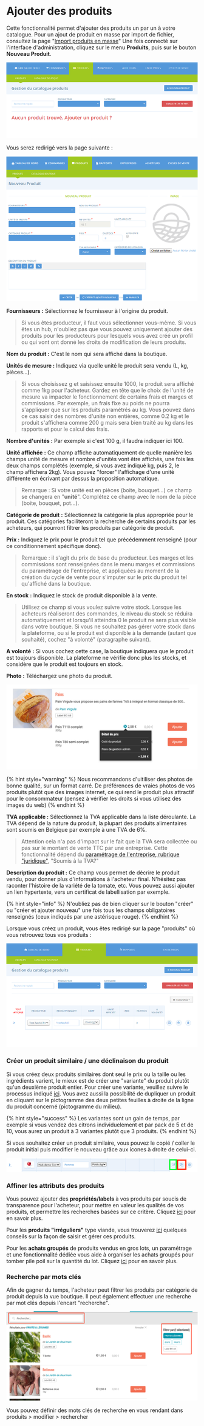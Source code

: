 # Ajouter des produits

Cette fonctionnalité permet d'ajouter des produits un par un à votre catalogue. Pour un ajout de produit en masse par import de fichier, consultez la page "[Import produits en masse](import-de-produits-et-catalogue.md)" Une fois connecté sur l'interface d'administration, cliquez sur le menu **Produits**, puis sur le bouton **Nouveau Produit**.

![](../../.gitbook/assets/image%20%28121%29.png)

Vous serez redirigé vers la page suivante :

![](../../.gitbook/assets/capture-du-2019-07-31-13-51-33.png)

 **Fournisseurs :** Sélectionnez le fournisseur à l'origine du produit.

> Si vous êtes producteur, il faut vous sélectionner vous-même. Si vous êtes un hub, n'oubliez pas que vous pouvez uniquement ajouter des produits pour les producteurs pour lesquels vous avez créé un profil ou qui vont ont donné les droits de modification de leurs produits.

**Nom du produit :**  C'est le nom qui sera affiché dans la boutique.

**Unités de mesure :** Indiquez via quelle unité le produit sera vendu \(L, kg, pièces...\).

> Si vous choisissez g et saisissez ensuite 1000, le produit sera affiché comme 1kg pour l'acheteur. Gardez en tête que le choix de l'unité de mesure va impacter le fonctionnement de certains frais et marges et commissions. Par exemple, un frais fixe au poids ne pourra s'appliquer que sur les produits paramétrés au kg. Vous pouvez dans ce cas saisir des nombres d'unité non entières, comme 0.2 kg et le produit s'affichera comme 200 g mais sera bien traité au kg dans les rapports et pour le calcul des frais.

**Nombre d'unités :** Par exemple si c'est 100 g, il faudra indiquer ici 100.

**Unité affichée** **:** Ce champ affiche automatiquement de quelle manière les champs unité de mesure et nombre d'unités vont être affichés, une fois les deux champs complétés \(exemple, si vous avez indiqué kg, puis 2, le champ affichera 2kg\). Vous pouvez "forcer" l'affichage d'une unité différente en écrivant par dessus la proposition automatique.

> Remarque : Si votre unité est en pièces \(boite, bouquet...\) ce champ se changera en "**unité**". Complétez ce champ avec le nom de la pièce \(boite, bouquet, pot...\).

**Catégorie de produit** **:** Sélectionnez la catégorie la plus appropriée pour le produit. Ces catégories faciliteront la recherche de certains produits par les acheteurs, qui pourront filtrer les produits par catégorie de produit.

**Prix :** Indiquez le prix pour le produit tel que précédemment renseigné \(pour ce conditionnement spécifique donc\).

> Remarque : il s'agit du prix de base du producteur. Les marges et les commissions sont renseignées dans le menu marges et commissions du paramétrage de l'entreprise, et appliquées au moment de la création du cycle de vente pour s'imputer sur le prix du produit tel qu'affiché dans la boutique.

**En stock** **:** Indiquez le stock de produit disponible à la vente.

> Utilisez ce champ si vous voulez suivre votre stock. Lorsque les acheteurs réaliseront des commandes, le niveau du stock se réduira automatiquement et lorsqu'il atteindra 0 le produit ne sera plus visible dans votre boutique. Si vous ne souhaitez pas gérer votre stock dans la plateforme, ou si le produit est disponible à la demande \(autant que souhaité\), cochez "à volonté" \(paragraphe suivant\).

**A volonté** **:**  Si vous cochez cette case, la boutique indiquera que le produit est toujours disponible. La plateforme ne vérifie donc plus les stocks, et considère que le produit est toujours en stock.

**Photo :** Téléchargez une photo du produit.

![](../../.gitbook/assets/capture-de-cran-2020-10-28-a-16.33.15.png)

{% hint style="warning" %}
Nous recommandons d'uitiliser des photos de bonne qualité, sur un format carré. De préférences de vraies photos de vos produits plutôt que des images internet, ce qui rend le produit plus attractif pour le consommateur \(pensez à vérifier les droits si vous utilisez des images du web\)
{% endhint %}



**TVA applicable :** Sélectionnez la TVA applicable dans la liste déroulante. La TVA dépend de la nature du produit, la plupart des produits alimentaires sont soumis en Belgique par exemple à une TVA de 6%. 

> Attention cela n'a pas d'impact sur le fait que la TVA sera collectée ou pas sur le montant de vente TTC par une entreprise. Cette fonctionnalité dépend du [paramétrage de l'entreprise, rubrique "juridique"](../votre-profil/parametres.md#juridique), "Soumis à la TVA?"

**Description du produit :** Ce champ vous permet de décrire le produit vendu, pour donner plus d'informations à l'acheteur final. N'hésitez pas raconter l'histoire de la variété de la tomate, etc. Vous pouvez aussi ajouter un lien hypertexte, vers un certificat de labellisation par exemple.

{% hint style="info" %}
N'oubliez pas de bien cliquer sur le bouton "créer" ou "créer et ajouter nouveau" une fois tous les champs obligatoires renseignés \(ceux indiqués par une astérisque rouge\).
{% endhint %}

Lorsque vous créez un produit, vous êtes redirigé sur la page "produits" où vous retrouvez tous vos produits :

![](../../.gitbook/assets/image%20%2813%29.png)

### Créer un produit similaire / une déclinaison du produit

Si vous créez deux produits similaires dont seul le prix ou la taille ou les ingrédients varient, le mieux est de créer une "variante" du produit plutôt qu'un deuxième produit entier. Pour créer une variante, veuillez suivre le processus indiqué [ici](product-variants.md). Vous avez aussi la possibilité de dupliquer un produit en cliquant sur le pictogramme des deux petites feuilles à droite de la ligne du produit concerné \(pictogramme du milieu\).

{% hint style="success" %}
Les variantes sont un gain de temps, par exemple si vous vendez des citrons individuelement et par pack de 5 et de 10, vous aurez un produit à 3 variantes plutôt que 3 produits.
{% endhint %}

Si vous souhaitez créer un produit similaire, vous pouvez le copié / coller le produit initial puis modifier le nouveau grâce aux icones à droite de celui-ci.

![](../../.gitbook/assets/capture-de-cran-2020-10-28-a-17.18.16.png)

### Affiner les attributs des produits

Vous pouvez ajouter des **propriétés/labels** à vos produits par soucis de transparence pour l'acheteur, pour mettre en valeur les qualités de vos produits, et permettre les recherches basées sur ce critère. Cliquez [ici](product-properties.md) pour en savoir plus.

Pour les **produits "irréguliers"** type viande, vous trouverez [ici](pricing-irregular-items-kg.md) quelques conseils sur la façon de saisir et gérer ces produits.

Pour les **achats groupés** de produits vendus en gros lots, un paramétrage et une fonctionnalité dédiée vous aide à organiser les achats groupés pour tomber pile poil sur la quantité du lot. Cliquez [ici](group-buy-for-bulk-ordering.md) pour en savoir plus.

### Recherche par mots clés

Afin de gagner du temps, l'acheteur peut filtrer les produits par catégorie de produit depuis la vue boutique. Il peut également effectuer une recherche par mot clés depuis l'encart "recherche".

![](../../.gitbook/assets/capture-de-cran-2020-10-28-a-18.16.31.png)

Vous pouvez définir des mots clés de recherche en vous rendant dans produits &gt; modifier &gt; rechercher 

